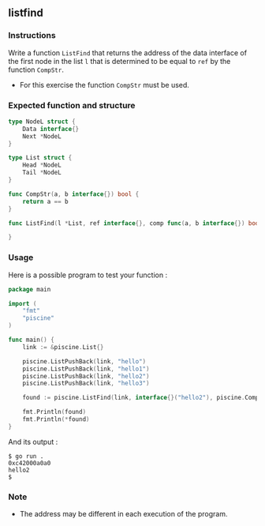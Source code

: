 ## listfind

### Instructions

Write a function `ListFind` that returns the address of the data interface of the first node in the list `l` that is determined to be equal to `ref` by the function `CompStr`.

- For this exercise the function `CompStr` must be used.

### Expected function and structure

```go
type NodeL struct {
	Data interface{}
	Next *NodeL
}

type List struct {
	Head *NodeL
	Tail *NodeL
}

func CompStr(a, b interface{}) bool {
	return a == b
}

func ListFind(l *List, ref interface{}, comp func(a, b interface{}) bool) *interface{} {

}
```

### Usage

Here is a possible program to test your function :

```go
package main

import (
	"fmt"
	"piscine"
)

func main() {
	link := &piscine.List{}

	piscine.ListPushBack(link, "hello")
	piscine.ListPushBack(link, "hello1")
	piscine.ListPushBack(link, "hello2")
	piscine.ListPushBack(link, "hello3")

	found := piscine.ListFind(link, interface{}("hello2"), piscine.CompStr)

	fmt.Println(found)
	fmt.Println(*found)
}
```

And its output :

```console
$ go run .
0xc42000a0a0
hello2
$
```

### Note

- The address may be different in each execution of the program.
